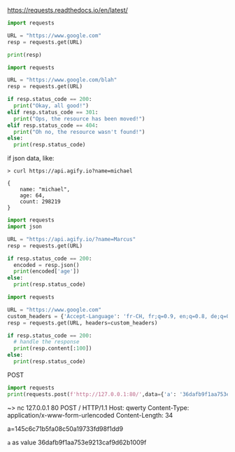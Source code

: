 
https://requests.readthedocs.io/en/latest/

```python
import requests

URL = "https://www.google.com"
resp = requests.get(URL)

print(resp)
```

```python
import requests

URL = "https://www.google.com/blah"
resp = requests.get(URL)

if resp.status_code == 200:
  print("Okay, all good!")
elif resp.status_code == 301:
  print("Ops, the resource has been moved!")
elif resp.status_code == 404:
  print("Oh no, the resource wasn't found!")
else:
  print(resp.status_code)
```

if json data, like:
```
> curl https://api.agify.io?name=michael

{
	name: "michael",
	age: 64,
	count: 298219
}
```

```python
import requests
import json

URL = "https://api.agify.io/?name=Marcus"
resp = requests.get(URL)

if resp.status_code == 200:
  encoded = resp.json()
  print(encoded['age'])
else:
  print(resp.status_code)
```

```python
import requests

URL = "https://www.google.com"
custom_headers = {'Accept-Language': 'fr-CH, fr;q=0.9, en;q=0.8, de;q=0.7, *;q=0.5', 'User-Agent': 'Mozilla/5.0 (Linux; Android 12; SM-S906N Build/QP1A.190711.020; wv) AppleWebKit/537.36 (KHTML, like Gecko) Version/4.0 Chrome/80.0.3987.119 Mobile Safari/537.36'}
resp = requests.get(URL, headers=custom_headers)

if resp.status_code == 200:
  # handle the response
  print(resp.content[:100])  
else:
  print(resp.status_code)
```

POST
```python
import requests
print(requests.post(f'http://127.0.0.1:80/',data={'a': '36dafb9f1aa753e9213caf9d62b1009f'}).text)
```

~> nc 127.0.0.1 80
POST / HTTP/1.1
Host: qwerty
Content-Type: application/x-www-form-urlencoded
Content-Length: 34

a=145c6c71b5fa08c50a19733fd98f1dd9

`a` as value 36dafb9f1aa753e9213caf9d62b1009f
